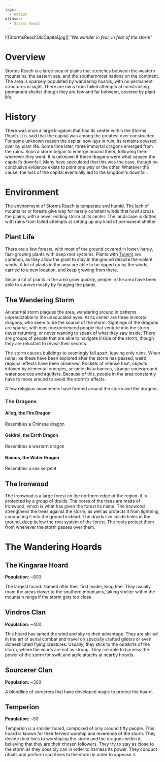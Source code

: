 ```yaml
---
tags:
  - nation
aliases:
  - Storms Reach
---
```

![[StormsReachOldCapital.jpg]]
*"We wander in fear, in fear of the storm"*
# Overview
Storms Reach is a large area of plains that stretches between the western mountains, the eastern sea, and the southernmost nations on the continent. The area is sparsely populated by wandering hoards, with no permanent structures in sight. There are ruins from failed attempts at constructing permanent shelter though they are few and far between, covered by plant life.
# History
There was once a large kingdom that had its center within the Storms Reach. It is said that the capital was among the greatest ever constructed. For some unknown reason the capital now lays in ruin, its remains covered over by plant life. Some time later, three immortal dragons emerged from the ruins. Soon a storm began to emerge around them, following them wherever they went. It is unknown if these dragons were what caused the capital's downfall. Many have speculated that this was the case, though no conclusive evidence exists to point one way or the other. Whatever the cause, the loss of the capital eventually led to the kingdom's downfall.
# Environment
The environment of Storms Reach is temperate and humid. The lack of mountains or forests give way for nearly constant winds that howl across the plains, with a never ending storm at its center. The landscape is dotted with ruins from failed attempts at setting up any kind of permanent shelter.
## Plant Life
There are a few forests, with most of the ground covered in lower, hardy, fast-growing plants with deep root systems. Plants with [Tubers](https://sv.wikipedia.org/wiki/Tuber) are common, as they allow the plant to stay in the ground despite the violent winds. A lot of plants in the area are able to be ripped up by the winds, carried to a new location, and keep growing from there.

Since a lot of plants in the area grow quickly, people in the area have been able to survive mostly by foraging the plants.
## The Wandering Storm
An eternal storm plagues the area, wandering around in patterns unpredictable to the uneducated eyes. At its center are three immortal dragons, who seem to be the source of the storm. Sightings of the dragons are sparse, with most inexperienced people that venture into the storm never returning, or never wanting to speak of what they saw inside. There are groups of people that are able to navigate inside of the storm, though they are reluctant to reveal their secrets.

The storm causes buildings to seemingly fall apart, leaving only ruins. When ruins like these have been explored after the storm has passed, weird regional effects have been observed. Pockets of intense heat, objects infused by elemental energies, seismic disturbances, strange underground water sources and aquifers. Because of this, people in the area constantly have to move around to avoid the storm's effects.

A few religious movements have formed around the storm and the dragons.
### The Dragons
#### Aliog, the Fire Dragon
Resembles a Chinese dragon
#### Geldroi, the Earth Dragon
Resembles a western dragon
#### Namus, the Water Dragon
Resembles a sea serpent
## The Ironwood
The Ironwood is a large forest on the northern edge of the region. It is protected by a group of druids. The cores of the trees are made of Ironwood, which is what has given the forest its name. The ironwood strengthens the trees against the storm, as well as protects it from lightning, conducting it into the ground instead. The druids live inside holes in the ground, deep below the root system of the forest. The roots protect them from whenever the storm passes over them.
# The Wandering Hoards
## The Kingarae Hoard
**Population:** ~800

The largest hoard. Named after their first leader, King Rae. They usually roam the areas closer to the southern mountains, taking shelter within the mountain range if the storm gets too close.
## Vindros Clan
**Population:** ~400

This hoard has tamed the wind and sky to their advantage. They are skilled in the art of aerial combat and travel on specially crafted gliders or even domesticated flying creatures. Usually, they stick to the outskirts of the storm, where the winds are not as strong. They are able to harness the power of the storm for swift and agile attacks at nearby hoards.
## Sourcerer Clan
**Population:** ~300

A bloodline of sorcerers that have developed magic to protect the hoard.
## Temperion
**Population:** ~50

Temperion is a smaller hoard, composed of only around fifty people. This hoard is known for their fervent worship and reverence of the storm. They devote their lives to worshiping the storm and the dragons within it, believing that they are their chosen followers. They try to stay as close to the storm as they possibly can in order to harness its power. They conduct rituals and perform sacrifices to the storm in order to appease it.